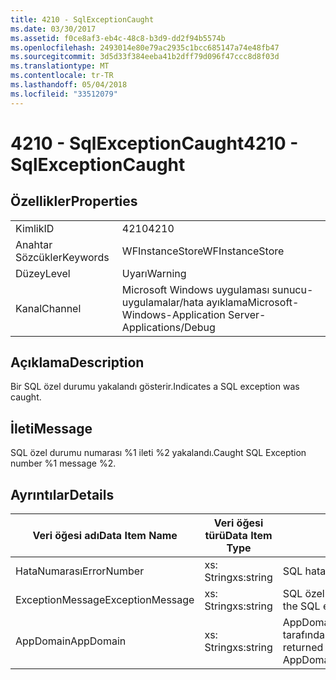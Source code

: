 ```yaml
---
title: 4210 - SqlExceptionCaught
ms.date: 03/30/2017
ms.assetid: f0ce8af3-eb4c-48c8-b3d9-dd2f94b5574b
ms.openlocfilehash: 2493014e80e79ac2935c1bcc685147a74e48fb47
ms.sourcegitcommit: 3d5d33f384eeba41b2dff79d096f47ccc8d8f03d
ms.translationtype: MT
ms.contentlocale: tr-TR
ms.lasthandoff: 05/04/2018
ms.locfileid: "33512079"
---
```

# <a name="4210---sqlexceptioncaught"></a><span data-ttu-id="495fb-102">4210 - SqlExceptionCaught</span><span class="sxs-lookup"><span data-stu-id="495fb-102">4210 - SqlExceptionCaught</span></span>
## <a name="properties"></a><span data-ttu-id="495fb-103">Özellikler</span><span class="sxs-lookup"><span data-stu-id="495fb-103">Properties</span></span>  
  
|||  
|-|-|  
|<span data-ttu-id="495fb-104">Kimlik</span><span class="sxs-lookup"><span data-stu-id="495fb-104">ID</span></span>|<span data-ttu-id="495fb-105">4210</span><span class="sxs-lookup"><span data-stu-id="495fb-105">4210</span></span>|  
|<span data-ttu-id="495fb-106">Anahtar Sözcükler</span><span class="sxs-lookup"><span data-stu-id="495fb-106">Keywords</span></span>|<span data-ttu-id="495fb-107">WFInstanceStore</span><span class="sxs-lookup"><span data-stu-id="495fb-107">WFInstanceStore</span></span>|  
|<span data-ttu-id="495fb-108">Düzey</span><span class="sxs-lookup"><span data-stu-id="495fb-108">Level</span></span>|<span data-ttu-id="495fb-109">Uyarı</span><span class="sxs-lookup"><span data-stu-id="495fb-109">Warning</span></span>|  
|<span data-ttu-id="495fb-110">Kanal</span><span class="sxs-lookup"><span data-stu-id="495fb-110">Channel</span></span>|<span data-ttu-id="495fb-111">Microsoft Windows uygulaması sunucu-uygulamalar/hata ayıklama</span><span class="sxs-lookup"><span data-stu-id="495fb-111">Microsoft-Windows-Application Server-Applications/Debug</span></span>|  
  
## <a name="description"></a><span data-ttu-id="495fb-112">Açıklama</span><span class="sxs-lookup"><span data-stu-id="495fb-112">Description</span></span>  
 <span data-ttu-id="495fb-113">Bir SQL özel durumu yakalandı gösterir.</span><span class="sxs-lookup"><span data-stu-id="495fb-113">Indicates a SQL exception was caught.</span></span>  
  
## <a name="message"></a><span data-ttu-id="495fb-114">İleti</span><span class="sxs-lookup"><span data-stu-id="495fb-114">Message</span></span>  
 <span data-ttu-id="495fb-115">SQL özel durumu numarası %1 ileti %2 yakalandı.</span><span class="sxs-lookup"><span data-stu-id="495fb-115">Caught SQL Exception number %1 message %2.</span></span>  
  
## <a name="details"></a><span data-ttu-id="495fb-116">Ayrıntılar</span><span class="sxs-lookup"><span data-stu-id="495fb-116">Details</span></span>  
  
|<span data-ttu-id="495fb-117">Veri öğesi adı</span><span class="sxs-lookup"><span data-stu-id="495fb-117">Data Item Name</span></span>|<span data-ttu-id="495fb-118">Veri öğesi türü</span><span class="sxs-lookup"><span data-stu-id="495fb-118">Data Item Type</span></span>|<span data-ttu-id="495fb-119">Açıklama</span><span class="sxs-lookup"><span data-stu-id="495fb-119">Description</span></span>|  
|--------------------|--------------------|-----------------|  
|<span data-ttu-id="495fb-120">HataNumarası</span><span class="sxs-lookup"><span data-stu-id="495fb-120">ErrorNumber</span></span>|<span data-ttu-id="495fb-121">xs: String</span><span class="sxs-lookup"><span data-stu-id="495fb-121">xs:string</span></span>|<span data-ttu-id="495fb-122">SQL hata numarası.</span><span class="sxs-lookup"><span data-stu-id="495fb-122">The SQL error number.</span></span>|  
|<span data-ttu-id="495fb-123">ExceptionMessage</span><span class="sxs-lookup"><span data-stu-id="495fb-123">ExceptionMessage</span></span>|<span data-ttu-id="495fb-124">xs: String</span><span class="sxs-lookup"><span data-stu-id="495fb-124">xs:string</span></span>|<span data-ttu-id="495fb-125">SQL özel durum iletisi.</span><span class="sxs-lookup"><span data-stu-id="495fb-125">The message from the SQL exception.</span></span>|  
|<span data-ttu-id="495fb-126">AppDomain</span><span class="sxs-lookup"><span data-stu-id="495fb-126">AppDomain</span></span>|<span data-ttu-id="495fb-127">xs: String</span><span class="sxs-lookup"><span data-stu-id="495fb-127">xs:string</span></span>|<span data-ttu-id="495fb-128">AppDomain.CurrentDomain.FriendlyName tarafından döndürülen dize.</span><span class="sxs-lookup"><span data-stu-id="495fb-128">The string returned by AppDomain.CurrentDomain.FriendlyName.</span></span>|
